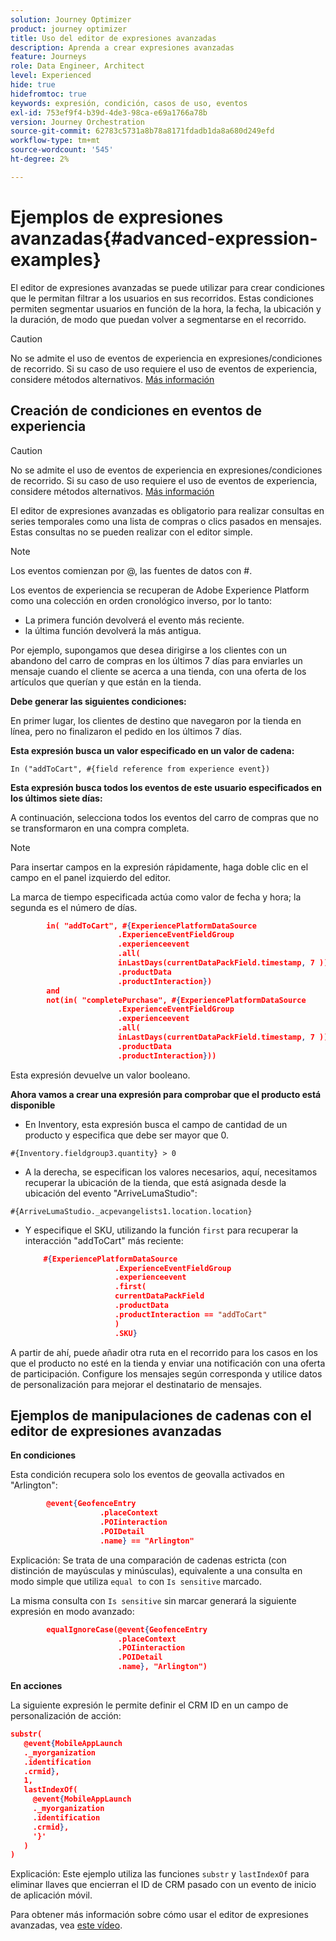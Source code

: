 ```yaml
---
solution: Journey Optimizer
product: journey optimizer
title: Uso del editor de expresiones avanzadas
description: Aprenda a crear expresiones avanzadas
feature: Journeys
role: Data Engineer, Architect
level: Experienced
hide: true
hidefromtoc: true
keywords: expresión, condición, casos de uso, eventos
exl-id: 753ef9f4-b39d-4de3-98ca-e69a1766a78b
version: Journey Orchestration
source-git-commit: 62783c5731a8b78a8171fdadb1da8a680d249efd
workflow-type: tm+mt
source-wordcount: '545'
ht-degree: 2%

---
```



# Ejemplos de expresiones avanzadas{#advanced-expression-examples}

El editor de expresiones avanzadas se puede utilizar para crear condiciones que le permitan filtrar a los usuarios en sus recorridos. Estas condiciones permiten segmentar usuarios en función de la hora, la fecha, la ubicación y la duración, de modo que puedan volver a segmentarse en el recorrido.

>[!CAUTION]
>
>No se admite el uso de eventos de experiencia en expresiones/condiciones de recorrido. Si su caso de uso requiere el uso de eventos de experiencia, considere métodos alternativos. [Más información](../exp-event-lookup.md)


## Creación de condiciones en eventos de experiencia


>[!CAUTION]
>
>No se admite el uso de eventos de experiencia en expresiones/condiciones de recorrido. Si su caso de uso requiere el uso de eventos de experiencia, considere métodos alternativos. [Más información](../exp-event-lookup.md)
>



El editor de expresiones avanzadas es obligatorio para realizar consultas en series temporales como una lista de compras o clics pasados en mensajes. Estas consultas no se pueden realizar con el editor simple.

>[!NOTE]
>
>Los eventos comienzan por @, las fuentes de datos con #.

Los eventos de experiencia se recuperan de Adobe Experience Platform como una colección en orden cronológico inverso, por lo tanto:

* La primera función devolverá el evento más reciente.
* la última función devolverá la más antigua.

Por ejemplo, supongamos que desea dirigirse a los clientes con un abandono del carro de compras en los últimos 7 días para enviarles un mensaje cuando el cliente se acerca a una tienda, con una oferta de los artículos que querían y que están en la tienda.

**Debe generar las siguientes condiciones:**

En primer lugar, los clientes de destino que navegaron por la tienda en línea, pero no finalizaron el pedido en los últimos 7 días.

**Esta expresión busca un valor especificado en un valor de cadena:**

`In ("addToCart", #{field reference from experience event})`

**Esta expresión busca todos los eventos de este usuario especificados en los últimos siete días:**

A continuación, selecciona todos los eventos del carro de compras que no se transformaron en una compra completa.

>[!NOTE]
>
>Para insertar campos en la expresión rápidamente, haga doble clic en el campo en el panel izquierdo del editor.

La marca de tiempo especificada actúa como valor de fecha y hora; la segunda es el número de días.

```json
        in( "addToCart", #{ExperiencePlatformDataSource
                        .ExperienceEventFieldGroup
                        .experienceevent
                        .all(
                        inLastDays(currentDataPackField.timestamp, 7 ))
                        .productData
                        .productInteraction})
        and
        not(in( "completePurchase", #{ExperiencePlatformDataSource
                        .ExperienceEventFieldGroup
                        .experienceevent
                        .all(
                        inLastDays(currentDataPackField.timestamp, 7 ))
                        .productData
                        .productInteraction}))
```

Esta expresión devuelve un valor booleano.

**Ahora vamos a crear una expresión para comprobar que el producto está disponible**

* En Inventory, esta expresión busca el campo de cantidad de un producto y especifica que debe ser mayor que 0.

`#{Inventory.fieldgroup3.quantity} > 0`

* A la derecha, se especifican los valores necesarios, aquí, necesitamos recuperar la ubicación de la tienda, que está asignada desde la ubicación del evento &quot;ArriveLumaStudio&quot;:

`#{ArriveLumaStudio._acpevangelists1.location.location}`

* Y especifique el SKU, utilizando la función `first` para recuperar la interacción &quot;addToCart&quot; más reciente:

  ```json
      #{ExperiencePlatformDataSource
                      .ExperienceEventFieldGroup
                      .experienceevent
                      .first(
                      currentDataPackField
                      .productData
                      .productInteraction == "addToCart"
                      )
                      .SKU}
  ```

A partir de ahí, puede añadir otra ruta en el recorrido para los casos en los que el producto no esté en la tienda y enviar una notificación con una oferta de participación. Configure los mensajes según corresponda y utilice datos de personalización para mejorar el destinatario de mensajes.

## Ejemplos de manipulaciones de cadenas con el editor de expresiones avanzadas

**En condiciones**

Esta condición recupera solo los eventos de geovalla activados en &quot;Arlington&quot;:

```json
        @event{GeofenceEntry
                    .placeContext
                    .POIinteraction
                    .POIDetail
                    .name} == "Arlington"
```

Explicación: Se trata de una comparación de cadenas estricta (con distinción de mayúsculas y minúsculas), equivalente a una consulta en modo simple que utiliza `equal to` con `Is sensitive` marcado.

La misma consulta con `Is sensitive` sin marcar generará la siguiente expresión en modo avanzado:

```json
        equalIgnoreCase(@event{GeofenceEntry
                        .placeContext
                        .POIinteraction
                        .POIDetail
                        .name}, "Arlington")
```

**En acciones**

La siguiente expresión le permite definir el CRM ID en un campo de personalización de acción:

```json
substr(
   @event{MobileAppLaunch
   ._myorganization
   .identification
   .crmid},
   1, 
   lastIndexOf(
     @event{MobileAppLaunch
     ._myorganization
     .identification
     .crmid},
     '}'
   )
)
```

Explicación: Este ejemplo utiliza las funciones `substr` y `lastIndexOf` para eliminar llaves que encierran el ID de CRM pasado con un evento de inicio de aplicación móvil.


Para obtener más información sobre cómo usar el editor de expresiones avanzadas, vea [este vídeo](https://experienceleague.adobe.com/docs/journey-optimizer-learn/tutorials/create-journeys/introduction-to-building-a-journey.html?lang=es).
